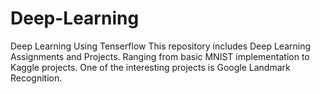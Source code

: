 # Deep-Learning
Deep Learning Using Tenserflow
This repository includes Deep Learning Assignments and Projects. Ranging from basic MNIST implementation to Kaggle projects.
One of the interesting projects is Google Landmark Recognition.
